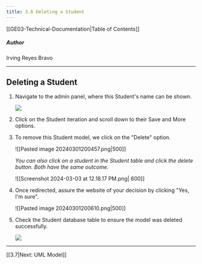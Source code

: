 ```yaml
---
title: 3.6 Deleting a Student
---
```

[[GE03-Technical-Documentation|Table of Contents]]
##### Author
Irving Reyes Bravo

***
## Deleting a Student

1. Navigate to the admin panel, where this Student's name can be shown.
	
	![](https://lh7-us.googleusercontent.com/PxrVzkmoTcNFRZuthG0Py6sk1RqHW-D2iyePg0aj5hK-_ac_R2SY9SiLNjtoKZNzgSAt4IcvWe6_x7RzH25h7elii78bJKEYJ3OmERnvt2Pz2GL4YlgbX5mRzC8NTPZ_VbfXwG503A9D)

2. Click on the Student iteration and scroll down to their Save and More options.
3. To remove this Student model, we click on the "Delete" option.

	![[Pasted image 20240301200457.png|500]]

	*You can also click on a student in the Student table and click the delete button. Both have the same outcome.*

	 ![[Screenshot 2024-03-03 at 12.18.17 PM.png| 600]]


4. Once redirected, assure the website of your decision by clicking "Yes, I'm sure". 

	![[Pasted image 20240301200610.png|500]]

5. Check the Student database table to ensure the model was deleted successfully.

	![](https://lh7-us.googleusercontent.com/OBfApcd3uvfCq43LNa3yZsoCkjafN5ueEXbJghBBdv5yQf-W6YFn61tJlkfm_Feof2VqoueEiW45yMspMClYMNPTO2B_EaiQH-LfrsYgBaqUCyEmcds1Vpac8urGBV78uSE1RXJkA6Im)


***

[[3.7|Next: UML Model]]
